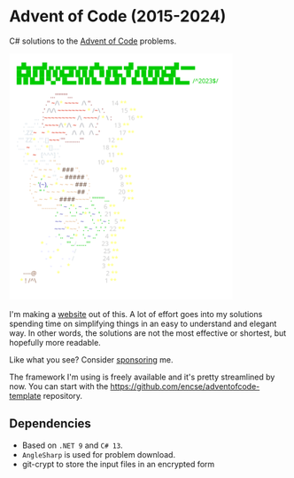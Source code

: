    # Advent of Code (2015-2024)
   C# solutions to the [Advent of Code](https://adventofcode.com) problems. 

   <a href="https://adventofcode.com"><img src="2023/calendar.svg" width="80%" /></a>

   I'm making a [website](https://aoc.csokavar.hu) out of this. A lot of effort goes into my solutions spending
   time on simplifying things in an easy to understand and elegant way. In other words, the solutions are
   not the most effective or shortest, but hopefully more readable.
   
   Like what you see? Consider [sponsoring](https://github.com/sponsors/encse) me.
   
   The framework I'm using is freely available and it's pretty streamlined by now. You can start with the 
   https://github.com/encse/adventofcode-template repository.

   ## Dependencies
   - Based on `.NET 9` and `C# 13`. 
   - `AngleSharp` is used for problem download.
   - git-crypt to store the input files in an encrypted form
